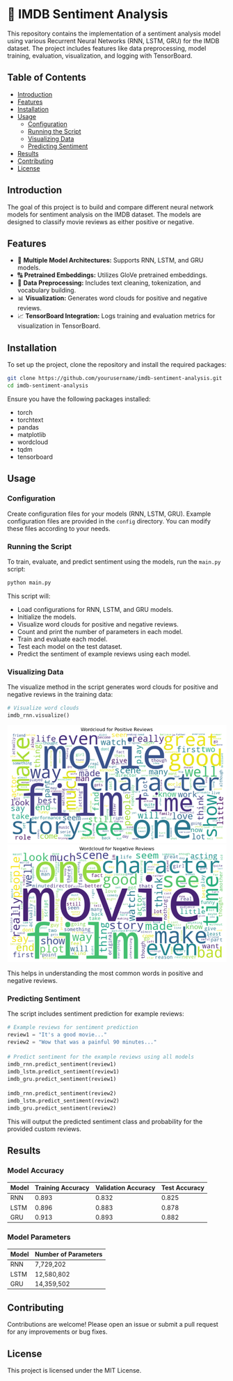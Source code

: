# 🎥 IMDB Sentiment Analysis

This repository contains the implementation of a sentiment analysis model using various Recurrent Neural Networks (RNN, LSTM, GRU) for the IMDB dataset. The project includes features like data preprocessing, model training, evaluation, visualization, and logging with TensorBoard.

## Table of Contents
- [Introduction](#introduction)
- [Features](#features)
- [Installation](#installation)
- [Usage](#usage)
  - [Configuration](#configuration)
  - [Running the Script](#running-the-script)
  - [Visualizing Data](#visualizing-data)
  - [Predicting Sentiment](#predicting-sentiment)
- [Results](#results)
- [Contributing](#contributing)
- [License](#license)

## Introduction
The goal of this project is to build and compare different neural network models for sentiment analysis on the IMDB dataset. The models are designed to classify movie reviews as either positive or negative.

## Features
- 🧠 **Multiple Model Architectures:** Supports RNN, LSTM, and GRU models.
- 🔠 **Pretrained Embeddings:** Utilizes GloVe pretrained embeddings.
- 🧹 **Data Preprocessing:** Includes text cleaning, tokenization, and vocabulary building.
- 📊 **Visualization:** Generates word clouds for positive and negative reviews.
- 📈 **TensorBoard Integration:** Logs training and evaluation metrics for visualization in TensorBoard.

## Installation
To set up the project, clone the repository and install the required packages:

```bash
git clone https://github.com/yourusername/imdb-sentiment-analysis.git
cd imdb-sentiment-analysis
```

Ensure you have the following packages installed:

* torch
* torchtext
* pandas
* matplotlib
* wordcloud
* tqdm
* tensorboard

## Usage

### Configuration
Create configuration files for your models (RNN, LSTM, GRU). Example configuration files are provided in the `config` directory. You can modify these files according to your needs.

### Running the Script
To train, evaluate, and predict sentiment using the models, run the `main.py` script:

```bash
python main.py
```

This script will:

* Load configurations for RNN, LSTM, and GRU models.
* Initialize the models.
* Visualize word clouds for positive and negative reviews.
* Count and print the number of parameters in each model.
* Train and evaluate each model.
* Test each model on the test dataset.
* Predict the sentiment of example reviews using each model.

### Visualizing Data
The visualize method in the script generates word clouds for positive and negative reviews in the training data:

```python
# Visualize word clouds
imdb_rnn.visualize()
```
![Positive Reviews Word Cloud](visual/positive_word_cloud.png) ![Negative Reviews Word Cloud](visual/negative_word_cloud.png)

This helps in understanding the most common words in positive and negative reviews.

### Predicting Sentiment
The script includes sentiment prediction for example reviews:

```python
# Example reviews for sentiment prediction
review1 = "It's a good movie..."
review2 = "Wow that was a painful 90 minutes..."

# Predict sentiment for the example reviews using all models
imdb_rnn.predict_sentiment(review1)
imdb_lstm.predict_sentiment(review1)
imdb_gru.predict_sentiment(review1)

imdb_rnn.predict_sentiment(review2)
imdb_lstm.predict_sentiment(review2)
imdb_gru.predict_sentiment(review2)
```

This will output the predicted sentiment class and probability for the provided custom reviews.


## Results

### Model Accuracy

| Model | Training Accuracy | Validation Accuracy | Test Accuracy |
|-------|-------------------|---------------------|---------------|
| RNN   | 0.893             | 0.832               | 0.825         |
| LSTM  | 0.896             | 0.883               | 0.878         |
| GRU   | 0.913             | 0.893               | 0.882         |

### Model Parameters

| Model | Number of Parameters      |
|-------|---------------------------|
| RNN   | 7,729,202                 |
| LSTM  | 12,580,802                |
| GRU   | 14,359,502                |

## Contributing
Contributions are welcome! Please open an issue or submit a pull request for any improvements or bug fixes.

## License
This project is licensed under the MIT License.



